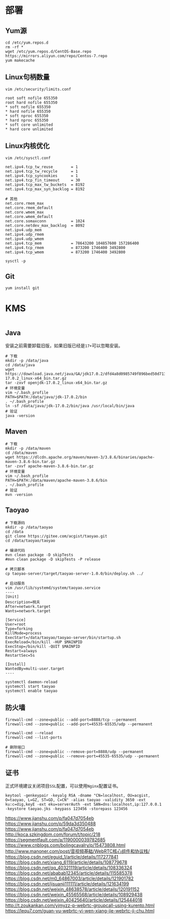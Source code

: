 # 部署

## Yum源

```
cd /etc/yum.repos.d
rm -rf *
wget /etc/yum.repos.d/CentOS-Base.repo https://mirrors.aliyun.com/repo/Centos-7.repo
yum makecache
```

## Linux句柄数量

```
vim /etc/security/limits.conf

root soft nofile 655350
root hard nofile 655350
* soft nofile 655350
* hard nofile 655350
* soft nproc 655350
* hard nproc 655350
* soft core unlimited
* hard core unlimited
```

## Linux内核优化

```
vim /etc/sysctl.conf

net.ipv4.tcp_tw_reuse        = 1
net.ipv4.tcp_tw_recycle      = 1
net.ipv4.tcp_syncookies      = 1
net.ipv4.tcp_fin_timeout     = 30
net.ipv4.tcp_max_tw_buckets  = 8192
net.ipv4.tcp_max_syn_backlog = 8192

# 其他
net.core.rmem_max
net.core.rmem_default
net.core.wmem_max
net.core.wmem_default
net.core.somaxconn           = 1024
net.core.netdev_max_backlog  = 8092
net.ipv4.udp_mem
net.ipv4.udp_rmem
net.ipv4.udp_wmem
net.ipv4.tcp_mem             = 78643200 104857600 157286400
net.ipv4.tcp_rmem            = 873200 1746400 3492800
net.ipv4.tcp_wmem            = 873200 1746400 3492800

sysctl -p
```

## Git

```
yum install git
```

# KMS

```
```

## Java

安装之前需要卸载旧版，如果旧版已经是`17+`可以忽略安装。

```
# 下载
mkdir -p /data/java
cd /data/java
wget https://download.java.net/java/GA/jdk17.0.2/dfd4a8d0985749f896bed50d7138ee7f/8/GPL/openjdk-17.0.2_linux-x64_bin.tar.gz
tar -zxvf openjdk-17.0.2_linux-x64_bin.tar.gz
# 环境变量
vim ~/.bash_profile
PATH=$PATH:/data/java/jdk-17.0.2/bin
. ~/.bash_profile
ln -sf /data/java/jdk-17.0.2/bin/java /usr/local/bin/java
# 验证
java -version
```

## Maven

```
# 下载
mkdir -p /data/maven
cd /data/maven
wget https://dlcdn.apache.org/maven/maven-3/3.8.6/binaries/apache-maven-3.8.6-bin.tar.gz
tar -zxvf apache-maven-3.8.6-bin.tar.gz
# 环境变量
vim ~/.bash_profile
PATH=$PATH:/data/maven/apache-maven-3.8.6/bin
. ~/.bash_profile
# 验证
mvn -version
```

## Taoyao

```
# 下载源码
mkdir -p /data/taoyao
cd /data
git clone https://gitee.com/acgist/taoyao.git
cd /data/taoyao/taoyao

# 编译代码
mvn clean package -D skipTests
#mvn clean package -D skipTests -P release

# 拷贝脚本
cp taoyao-server/target/taoyao-server-1.0.0/bin/deploy.sh ../

# 启动服务
vim /usr/lib/systemd/system/taoyao.service
----
[Unit]
Description=桃夭
After=network.target
Wants=network.target

[Service]
User=root
Type=forking
KillMode=process
ExecStart=/data/taoyao/taoyao-server/bin/startup.sh
ExecReload=/bin/kill -HUP $MAINPID
ExecStop=/bin/kill -QUIT $MAINPID
Restart=always
RestartSec=5s

[Install]
WantedBy=multi-user.target
----

systemctl daemon-reload
systemctl start taoyao
systemctl enable taoyao
```

## 防火墙

```
firewall-cmd --zone=public --add-port=8888/tcp --permanent
firewall-cmd --zone=public --add-port=45535-65535/udp --permanent

firewall-cmd --reload
firewall-cmd --list-ports

# 删除端口
firewall-cmd --zone=public --remove-port=8888/udp --permanent
firewall-cmd --zone=public --remove-port=45535-65535/udp --permanent
```

## 证书

正式环境建议关闭项目`SSL`配置，可以使用`Nginx`配置证书。

```
keytool -genkeypair -keyalg RSA -dname "CN=localhost, OU=acgist, O=taoyao, L=GZ, ST=GD, C=CN" -alias taoyao -validity 3650 -ext ku:c=dig,keyE -ext eku=serverAuth -ext SAN=dns:localhost,ip:127.0.0.1 -keystore taoyao.jks -keypass 123456 -storepass 123456
```

https://www.jianshu.com/p/fa047d7054eb
https://www.jianshu.com/p/59da3d350488
https://www.jianshu.com/p/fa047d7054eb
http://koca.szkingdom.com/forum/t/topic/218
https://segmentfault.com/a/1190000039782685
https://www.cnblogs.com/bolingcavalry/p/15473808.html
http://www.manoner.com/post/音视频基础/WebRTC核心组件和协议栈/
https://blog.csdn.net/eguid_1/article/details/117277841
https://blog.csdn.net/xiang_6119/article/details/108779678
https://blog.csdn.net/qq_40321119/article/details/108336324
https://blog.csdn.net/ababab12345/article/details/115585378
https://blog.csdn.net/m0_64867003/article/details/121901782
https://blog.csdn.net/jisuanji111111/article/details/121634199
https://blog.csdn.net/weixin_48638578/article/details/120191152
https://blog.csdn.net/weixin_45565568/article/details/108929438
https://blog.csdn.net/weixin_40425640/article/details/125444018
http://t.zoukankan.com/yjmyzz-p-webrtc-groupcall-using-kurento.html
https://lequ7.com/guan-yu-webrtc-yi-wen-xiang-jie-webrtc-ji-chu.html